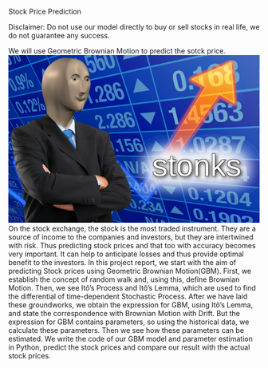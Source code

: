 Stock Price Prediction

Disclaimer:
Do not use our model directly to buy or sell stocks in real life, we do not guarantee any success.

We will use Geometric Brownian Motion to predict the sotck price.
![Akhil and Shivam Collaborations](stonks.jpg)
On the stock exchange, the stock is the most traded instrument. They are a source of income to the companies and investors, but they are intertwined with risk. Thus predicting stock prices and that too with accuracy becomes very important. It can help to anticipate losses and thus provide optimal benefit to the investors.
In this project report, we start with the aim of predicting Stock prices using Geometric Brownian Motion(GBM). First, we establish the concept of random walk and, using this, define Brownian Motion. Then, we see Itô’s Process and Itô’s Lemma, which are used to find the differential of time-dependent Stochastic Process. After we have laid these groundworks, we obtain the expression for GBM, using Itô’s Lemma, and state the correspondence with Brownian Motion with Drift. But the expression for GBM contains parameters, so using the historical data, we calculate these parameters. Then we see how these parameters can be estimated. We write the code of our GBM model and parameter estimation in Python, predict the stock prices and compare our result with the actual stock prices.


